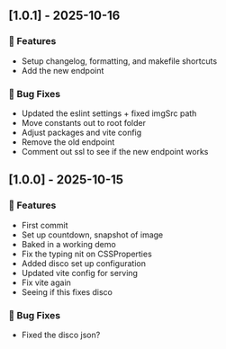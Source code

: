 ## [1.0.1] - 2025-10-16

### 🚀 Features

- Setup changelog, formatting, and makefile shortcuts
- Add the new endpoint

### 🐛 Bug Fixes

- Updated the eslint settings + fixed imgSrc path
- Move constants out to root folder
- Adjust packages and vite config
- Remove the old endpoint
- Comment out ssl to see if the new endpoint works

## [1.0.0] - 2025-10-15

### 🚀 Features

- First commit
- Set up countdown, snapshot of image
- Baked in a working demo
- Fix the typing nit on CSSProperties
- Added disco set up configuration
- Updated vite config for serving
- Fix vite again
- Seeing if this fixes disco

### 🐛 Bug Fixes

- Fixed the disco json?
